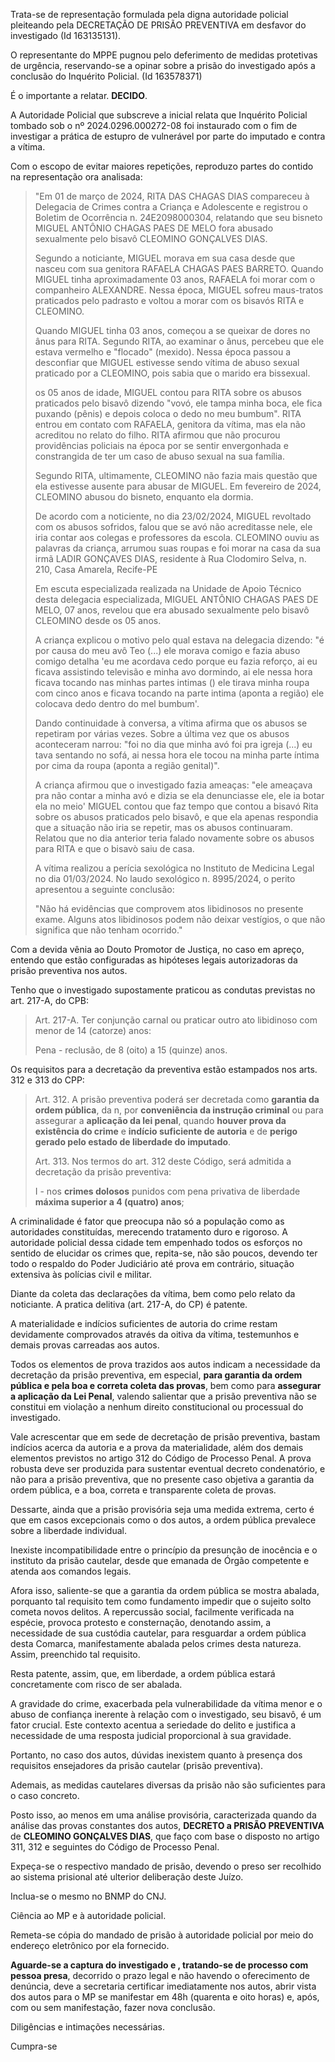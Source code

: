Trata-se de representação formulada pela digna autoridade policial
pleiteando pela DECRETAÇÃO DE PRISÃO PREVENTIVA em desfavor do
investigado (Id 163135131).

O representante do MPPE pugnou pelo deferimento de medidas protetivas de
urgência, reservando-se a opinar sobre a prisão do investigado após a
conclusão do Inquérito Policial. (Id 163578371)

É o importante a relatar. **DECIDO**.

A Autoridade Policial que subscreve a inicial relata que Inquérito
Policial tombado sob o nº 2024.0296.000272-08 foi instaurado com o fim
de investigar a prática de estupro de vulnerável por parte do imputado e
contra a vítima.

Com o escopo de evitar maiores repetições, reproduzo partes do contido
na representação ora analisada:

> "Em 01 de março de 2024, RITA DAS CHAGAS DIAS compareceu à Delegacia
> de Crimes contra a Criança e Adolescente e registrou o Boletim de
> Ocorrência n. 24E2098000304, relatando que seu bisneto MIGUEL ANTÔNIO
> CHAGAS PAES DE MELO fora abusado sexualmente pelo bisavô CLEOMINO
> GONÇALVES DIAS.
>
> Segundo a noticiante, MIGUEL morava em sua casa desde que nasceu com
> sua genitora RAFAELA CHAGAS PAES BARRETO. Quando MIGUEL tinha
> aproximadamente 03 anos, RAFAELA foi morar com o companheiro
> ALEXANDRE. Nessa época, MIGUEL sofreu maus-tratos praticados pelo
> padrasto e voltou a morar com os bisavós RITA e CLEOMINO.
>
> Quando MIGUEL tinha 03 anos, começou a se queixar de dores no ânus
> para RITA. Segundo RITA, ao examinar o ânus, percebeu que ele estava
> vermelho e \"flocado\" (mexido). Nessa época passou a desconfiar que
> MIGUEL estivesse sendo vítima de abuso sexual praticado por a
> CLEOMINO, pois sabia que o marido era bissexual.
>
> os 05 anos de idade, MIGUEL contou para RITA sobre os abusos
> praticados pelo bisavô dizendo \"vovó, ele tampa minha boca, ele fica
> puxando (pênis) e depois coloca o dedo no meu bumbum\". RITA entrou em
> contato com RAFAELA, genitora da vítima, mas ela não acreditou no
> relato do filho. RITA afirmou que não procurou providências policiais
> na época por se sentir envergonhada e constrangida de ter um caso de
> abuso sexual na sua família.
>
> Segundo RITA, ultimamente, CLEOMINO não fazia mais questão que ela
> estivesse ausente para abusar de MIGUEL. Em fevereiro de 2024,
> CLEOMINO abusou do bisneto, enquanto ela dormia.
>
> De acordo com a noticiente, no dia 23/02/2024, MIGUEL revoltado com os
> abusos sofridos, falou que se avó não acreditasse nele, ele iria
> contar aos colegas e professores da escola. CLEOMINO ouviu as palavras
> da criança, arrumou suas roupas e foi morar na casa da sua irmã LADIR
> GONÇAVES DIAS, residente à Rua Clodomiro Selva, n. 210, Casa Amarela,
> Recife-PE
>
> Em escuta especializada realizada na Unidade de Apoio Técnico desta
> delegacia especializada, MIGUEL ANTÔNIO CHAGAS PAES DE MELO, 07 anos,
> revelou que era abusado sexualmente pelo bisavô CLEOMINO desde os 05
> anos.
>
> A criança explicou o motivo pelo qual estava na delegacia dizendo: \"é
> por causa do meu avô Teo (\...) ele morava comigo e fazia abuso comigo
> detalha 'eu me acordava cedo porque eu fazia reforço, ai eu ficava
> assistindo televisão e minha avo dormindo, ai ele nessa hora ficava
> tocando nas minhas partes intimas () ele tirava minha roupa com cinco
> anos e ficava tocando na parte intima (aponta a região) ele colocava
> dedo dentro do mel bumbum'.
>
> Dando continuidade à conversa, a vítima afirma que os abusos se
> repetiram por várias vezes. Sobre a última vez que os abusos
> aconteceram narrou: \"foi no dia que minha avó foi pra igreja (\...)
> eu tava sentando no sofá, ai nessa hora ele tocou na minha parte
> íntima por cima da roupa (aponta a região genital)\".
>
> A criança afirmou que o investigado fazia ameaças: \"ele ameaçava pra
> não contar a minha avó e dizia se ela denunciasse ele, ele ia botar
> ela no meio\' MIGUEL contou que faz tempo que contou a bisavó Rita
> sobre os abusos praticados pelo bisavô, e que ela apenas respondia que
> a situação não iria se repetir, mas os abusos continuaram. Relatou que
> no dia anterior teria falado novamente sobre os abusos para RITA e que
> o bisavò saiu de casa.
>
> A vítima realizou a perícia sexológica no Instituto de Medicina Legal
> no dia 01/03/2024. No laudo sexológico n. 8995/2024, o perito
> apresentou a seguinte conclusão:
>
> \"Não há evidências que comprovem atos libidinosos no presente exame.
> Alguns atos libidinosos podem não deixar vestígios, o que não
> significa que não tenham ocorrido."

Com a devida vênia ao Douto Promotor de Justiça, no caso em apreço,
entendo que estão configuradas as hipóteses legais autorizadoras da
prisão preventiva nos autos.

Tenho que o investigado supostamente praticou as condutas previstas no
art. 217-A, do CPB:

> Art. 217-A. Ter conjunção carnal ou praticar outro ato libidinoso com
> menor de 14 (catorze) anos:
>
> Pena - reclusão, de 8 (oito) a 15 (quinze) anos.

Os requisitos para a decretação da preventiva estão estampados nos arts.
312 e 313 do CPP:

> Art. 312. A prisão preventiva poderá ser decretada como **garantia da
> ordem pública**, da n, por **conveniência da instrução criminal** ou
> para assegurar a **aplicação da lei penal**, quando **houver prova da
> existência do crime** e **indício suficiente de autoria** e de
> **perigo gerado pelo estado de liberdade do imputado**.
>
> Art. 313. Nos termos do art. 312 deste Código, será admitida a
> decretação da prisão preventiva:
>
> I - nos **crimes dolosos** punidos com pena privativa de liberdade
> **máxima superior a 4 (quatro) anos**;

A criminalidade é fator que preocupa não só a população como as
autoridades constituídas, merecendo tratamento duro e rigoroso. A
autoridade policial dessa cidade tem empenhado todos os esforços no
sentido de elucidar os crimes que, repita-se, não são poucos, devendo
ter todo o respaldo do Poder Judiciário até prova em contrário, situação
extensiva às polícias civil e militar.

Diante da coleta das declarações da vítima, bem como pelo relato da
noticiante. A pratica delitiva (art. 217-A, do CP) é patente.

A materialidade e indícios suficientes de autoria do crime restam
devidamente comprovados através da oitiva da vítima, testemunhos e
demais provas carreadas aos autos.

Todos os elementos de prova trazidos aos autos indicam a necessidade da
decretação da prisão preventiva, em especial, **para garantia da ordem
pública e pela boa e correta coleta das provas**, bem como para
**assegurar a aplicação da Lei Penal**, valendo salientar que a prisão
preventiva não se constitui em violação a nenhum direito constitucional
ou processual do investigado.

Vale acrescentar que em sede de decretação de prisão preventiva, bastam
indícios acerca da autoria e a prova da materialidade, além dos demais
elementos previstos no artigo 312 do Código de Processo Penal. A prova
robusta deve ser produzida para sustentar eventual decreto condenatório,
e não para a prisão preventiva, que no presente caso objetiva a garantia
da ordem pública, e a boa, correta e transparente coleta de provas.

Dessarte, ainda que a prisão provisória seja uma medida extrema, certo é
que em casos excepcionais como o dos autos, a ordem pública prevalece
sobre a liberdade individual.

Inexiste incompatibilidade entre o princípio da presunção de inocência e
o instituto da prisão cautelar, desde que emanada de Órgão competente e
atenda aos comandos legais.

Afora isso, saliente-se que a garantia da ordem pública se mostra
abalada, porquanto tal requisito tem como fundamento impedir que o
sujeito solto cometa novos delitos. A repercussão social, facilmente
verificada na espécie, provoca protesto e consternação, denotando assim,
a necessidade de sua custódia cautelar, para resguardar a ordem pública
desta Comarca, manifestamente abalada pelos crimes desta natureza.
Assim, preenchido tal requisito.

Resta patente, assim, que, em liberdade, a ordem pública estará
concretamente com risco de ser abalada.

A gravidade do crime, exacerbada pela vulnerabilidade da vítima menor e
o abuso de confiança inerente à relação com o investigado, seu bisavô, é
um fator crucial. Este contexto acentua a seriedade do delito e
justifica a necessidade de uma resposta judicial proporcional à sua
gravidade.

Portanto, no caso dos autos, dúvidas inexistem quanto à presença dos
requisitos ensejadores da prisão cautelar (prisão preventiva).

Ademais, as medidas cautelares diversas da prisão não são suficientes
para o caso concreto.

Posto isso, ao menos em uma análise provisória, caracterizada quando da
análise das provas constantes dos autos, **DECRETO a PRISÃO PREVENTIVA**
de **CLEOMINO GONÇALVES DIAS**, que faço com base o disposto no artigo
311, 312 e seguintes do Código de Processo Penal.

Expeça-se o respectivo mandado de prisão, devendo o preso ser recolhido
ao sistema prisional até ulterior deliberação deste Juízo.

Inclua-se o mesmo no BNMP do CNJ.

Ciência ao MP e à autoridade policial.

Remeta-se cópia do mandado de prisão à autoridade policial por meio do
endereço eletrônico por ela fornecido.

**Aguarde-se a captura do investigado e , tratando-se de processo com
pessoa presa**, decorrido o prazo legal e não havendo o oferecimento de
denúncia, deve a secretaria certificar imediatamente nos autos, abrir
vista dos autos para o MP se manifestar em 48h (quarenta e oito horas)
e, após, com ou sem manifestação, fazer nova conclusão.

Diligências e intimações necessárias.

Cumpra-se
